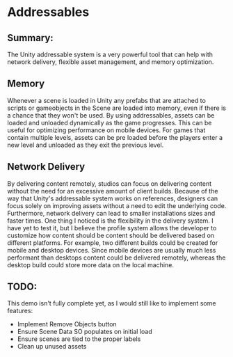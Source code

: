 # Addressables
 
## Summary:

The Unity addressable system is a very powerful tool that can help with network delivery, flexible asset management, and memory optimization.

## Memory

Whenever a scene is loaded in Unity any prefabs that are attached to scripts or gameobjects in the Scene are loaded into memory, even if there is a chance that they won't be used. By using addressables, assets can be loaded and unloaded dynamically as the game progresses. This can be useful for optimizing performance on mobile devices. For games that contain multiple levels, assets can be pre loaded before the players enter a new level and unloaded as they exit the previous level.

## Network Delivery

By delivering content remotely, studios can focus on delivering content without the need for an excessive amount of client builds. Because of the way that Unity's addressable system works on references, designers can focus solely on improving assets without a need to edit the underlying code. Furthermore, network delivery can lead to smaller installations sizes and faster times. One thing I noticed is the flexibility in the delivery system. I have yet to test it, but I believe the profile system allows the developer to customize how content should be content should be delivered based on different platforms. For example, two different builds could be created for mobile and desktop devices. Since mobile devices are usually much less performant than desktops content could be delivered remotely, whereas the desktop build could store more data on the local machine.

## TODO:

This demo isn't fully complete yet, as I would still like to implement some features:
* Implement Remove Objects button
* Ensure Scene Data SO populates on initial load
* Ensure scenes are tied to the proper labels
* Clean up unused assets
